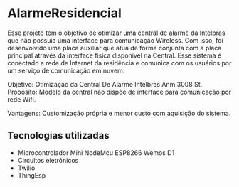 # AlarmeResidencial

Esse projeto tem o objetivo de otimizar uma central de alarme da Intelbras que não possuia uma interface para comunicação Wireless. Com isso, foi desenvolvido uma placa auxiliar que atua de forma conjunta com a placa principal através da interface fisica disponível na Central. Esse sistema é conectado a rede de Internet da residência e comunica com os usuários por um serviço de comunicação em nuvem.

Objetivo: Otimização da Central De Alarme Intelbras Anm 3008 St.
Propósito: Modelo da central não dispõe de interface para comunicação por rede Wifi.

Vantagens: Customização própria e menor custo com aquisição do sistema.

## Tecnologias utilizadas
* Microcontrolador Mini NodeMcu ESP8266 Wemos D1
* Circuitos eletrônicos
* Twilio
* ThingEsp
  


